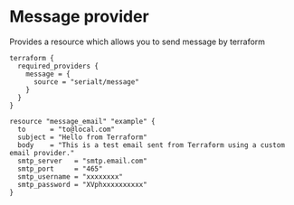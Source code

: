 # Message provider 

Provides a resource which allows you to send message by terraform

```hcl
terraform {
  required_providers {
    message = {
      source = "serialt/message"
    }
  }
}

resource "message_email" "example" {
  to      = "to@local.com"
  subject = "Hello from Terraform"
  body    = "This is a test email sent from Terraform using a custom email provider."
  smtp_server   = "smtp.email.com"
  smtp_port     = "465"
  smtp_username = "xxxxxxxx"
  smtp_password = "XVphxxxxxxxxxx"
}
```